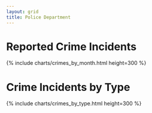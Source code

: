 ```yaml
---
layout: grid
title: Police Department
---
```


# Reported Crime Incidents

{% include charts/crimes_by_month.html height=300 %}

# Crime Incidents by Type

{% include charts/crimes_by_type.html height=300 %}
